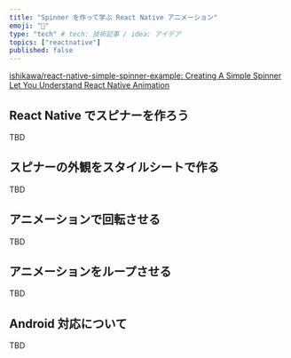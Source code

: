 ```yaml
---
title: "Spinner を作って学ぶ React Native アニメーション"
emoji: "🐣"
type: "tech" # tech: 技術記事 / idea: アイデア
topics: ["reactnative"]
published: false
---
```


[ishikawa/react-native-simple-spinner-example: Creating A Simple Spinner Let You Understand React Native Animation](https://github.com/ishikawa/react-native-simple-spinner-example)

## React Native でスピナーを作ろう

TBD

## スピナーの外観をスタイルシートで作る

TBD

## アニメーションで回転させる

TBD

## アニメーションをループさせる

TBD

## Android 対応について

TBD
